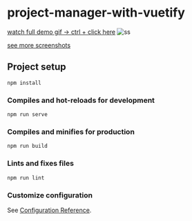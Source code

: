 # project-manager-with-vuetify

[watch full demo gif -> ctrl + click here](https://camo.githubusercontent.com/657dfbae9d845a596ee97b38191046ae2a197dbd6bb3e905835cc1544288fc0b/68747470733a2f2f7331302e67696679752e636f6d2f696d616765732f64656d6f626364616166363134373238396137342e676966)
![ss](https://s10.gifyu.com/images/demobcdaaf6147289a74.gif)

[see more screenshots](https://github.com/sametkoyuncu/project-manager-with-vuetify/tree/master/Screenshots)

## Project setup

```
npm install
```

### Compiles and hot-reloads for development

```
npm run serve
```

### Compiles and minifies for production

```
npm run build
```

### Lints and fixes files

```
npm run lint
```

### Customize configuration

See [Configuration Reference](https://cli.vuejs.org/config/).
